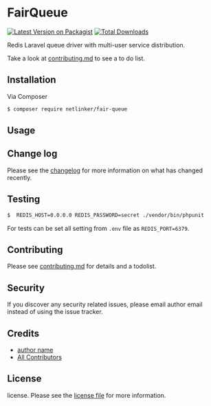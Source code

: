 # FairQueue

[![Latest Version on Packagist][ico-version]][link-packagist]
[![Total Downloads][ico-downloads]][link-downloads]

Redis Laravel queue driver with multi-user service distribution.

Take a look at [contributing.md](contributing.md) to see a to do list.

## Installation

Via Composer

``` bash
$ composer require netlinker/fair-queue
```

## Usage

## Change log

Please see the [changelog](changelog.md) for more information on what has changed recently.

## Testing

``` bash
$  REDIS_HOST=0.0.0.0 REDIS_PASSWORD=secret ./vendor/bin/phpunit
```

For tests can be set all setting from `.env` file as `REDIS_PORT=6379`.

## Contributing

Please see [contributing.md](contributing.md) for details and a todolist.

## Security

If you discover any security related issues, please email author email instead of using the issue tracker.

## Credits

- [author name][link-author]
- [All Contributors][link-contributors]

## License

license. Please see the [license file](license.md) for more information.

[ico-version]: https://img.shields.io/packagist/v/netlinker/fair-queue.svg?style=flat-square
[ico-downloads]: https://img.shields.io/packagist/dt/netlinker/fair-queue.svg?style=flat-square
[ico-travis]: https://img.shields.io/travis/netlinker/fair-queue/master.svg?style=flat-square
[ico-styleci]: https://styleci.io/repos/12345678/shield

[link-packagist]: https://packagist.org/packages/netlinker/fair-queue
[link-downloads]: https://packagist.org/packages/netlinker/fair-queue
[link-travis]: https://travis-ci.org/netlinker/fair-queue
[link-styleci]: https://styleci.io/repos/12345678
[link-author]: https://github.com/netlinker
[link-contributors]: ../../contributors
